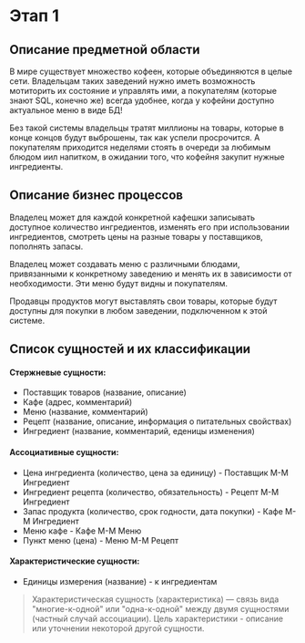 # Этап 1

## Описание предметной области

В мире существует множество кофеен, которые объединяются в целые сети. Владельцам таких заведений нужно иметь возможность мотиторить их состояние и управлять ими, а покупателям (которые знают SQL, конечно же) всегда удобнее, когда у кофейни доступно актуальное меню в виде БД!

Без такой системы владельцы тратят миллионы на товары, которые в конце концов будут выброшены, так как успели просрочится. А покупателям приходится неделями стоять в очереди за любимым блюдом иил напитком, в ожидании того, что кофейня закупит нужные ингредиенты.

## Описание бизнес процессов

Владелец может для каждой конкретной кафешки записывать доступное количество ингредиентов, изменять его при использовании ингредиентов, смотреть цены на разные товары у поставщиков, пополнять запасы.

Владелец может создавать меню с различными блюдами, привязанными к конкретному заведению и менять их в зависимости от необходимости. Эти меню будут видны и покупателям.

Продавцы продуктов могут выставлять свои товары, которые будут доступны для покупки в любом заведении, подключенном к этой системе.

## Список сущностей и их классификации

#### Стержневые сущности:
* Поставщик товаров (название, описание)
* Кафе (адрес, комментарий)
* Меню (название, комментарий)
* Рецепт (название, описание, информация о питательных свойствах)
* Ингредиент (название, комментарий, еденицы изменения)

#### Ассоциативные сущности:
* Цена ингредиента (количество, цена за единицу) - Поставщик M-M Ингредиент
* Ингредиент рецепта (количество, обязательность) - Рецепт M-M Ингредиент
* Запас продукта (количество, срок годности, дата покупки) - Кафе M-M Ингредиент
* Меню кафе - Кафе М-М Меню
* Пункт меню (цена) - Меню М-М Рецепт

#### Характеристические сущности:
* Единицы измерения (название) - к ингредиентам

> Характеристическая сущность (характеристика) — связь
вида "многие-к-одной" или "одна-к-одной" между двумя
сущностями (частный случай ассоциации). Цель
характеристики - описание или уточнении некоторой
другой сущности.
